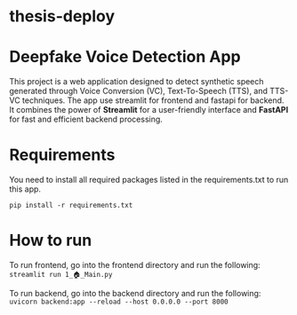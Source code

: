# thesis-deploy

# Deepfake Voice Detection App

This project is a web application designed to detect synthetic speech generated through Voice Conversion (VC), Text-To-Speech (TTS), and TTS-VC techniques. The app use streamlit for frontend and fastapi for backend. It combines the power of **Streamlit** for a user-friendly interface and **FastAPI** for fast and efficient backend processing. 

# Requirements

You need to install all required packages listed in the requirements.txt to run this app.

`pip install -r requirements.txt`

# How to run

To run frontend, go into the frontend directory and run the following: `streamlit run 1_🏠_Main.py`

To run backend, go into the backend directory and run the following: `uvicorn backend:app --reload --host 0.0.0.0 --port 8000`
